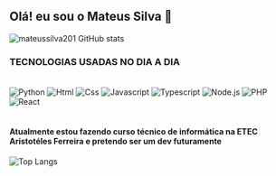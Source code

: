 ## Olá! eu sou o Mateus Silva 👋




![mateussilva201 GitHub stats](https://github-readme-stats.vercel.app/api?username=Mateussilva201&show_icons=true&theme=radical)


### TECNOLOGIAS USADAS NO DIA A DIA
<div style="display: inline_block"><br/>
<img align= center alt= "Python" src="https://img.shields.io/badge/Python-14354C?style=for-the-badge&logo=python&logoColor=white">
<img align= center alt= "Html" src= "https://img.shields.io/badge/HTML5-E34F26?style=for-the-badge&logo=html5&logoColor=white">
<img align= center alt= "Css" src="https://img.shields.io/badge/CSS3-1572B6?style=for-the-badge&logo=css3&logoColor=white">
<img align= center alt= "Javascript" src="https://img.shields.io/badge/JavaScript-323330?style=for-the-badge&logo=javascript&logoColor=F7DF1E">
<img align= center alt= "Typescript" src="https://img.shields.io/badge/TypeScript-007ACC?style=for-the-badge&logo=typescript&logoColor=white">
<img align= center alt= "Node.js" src="https://img.shields.io/badge/Node.js-43853D?style=for-the-badge&logo=node.js&logoColor=white">
<img align= center alt= "PHP" src="https://img.shields.io/badge/PHP-777BB4?style=for-the-badge&logo=php&logoColor=white">
<img align= center alt= "React" src="https://img.shields.io/badge/React-20232A?style=for-the-badge&logo=react&logoColor=61DAFB">
</div></br>

#### Atualmente estou fazendo curso técnico de informática na ETEC Aristotéles Ferreira e pretendo ser um dev futuramente


![Top Langs](https://github-readme-stats.vercel.app/api/top-langs/?username=mateussilva201&langs_count=8)
